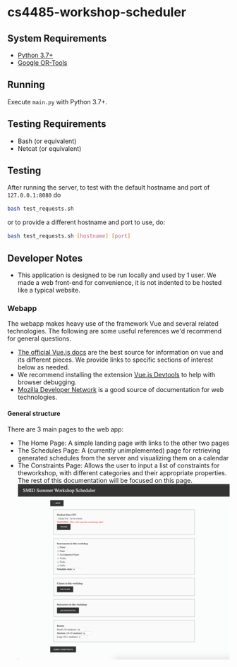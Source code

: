# cs4485-workshop-scheduler

## System Requirements

- [Python 3.7+ ](https://www.python.org/downloads/)
- [Google OR-Tools](https://developers.google.com/optimization/install)

## Running

Execute `main.py` with Python 3.7+.

## Testing Requirements

- Bash (or equivalent)
- Netcat (or equivalent)

## Testing

After running the server, to test with the default hostname and port of
`127.0.0.1:8080` do

```bash
bash test_requests.sh
```

or to provide a different hostname and port to use, do:

```bash
bash test_requests.sh [hostname] [port]
```

## Developer Notes

- This application is designed to be run locally and used by 1 user. We made a web front-end for convenience, it is not indented to be hosted like a typical website.

### Webapp

The webapp makes heavy use of the framework Vue and several related
technologies. The following are some useful references we'd recommend for
general questions.

- [The official Vue.js docs](https://vuejs.org/v2/guide/) are the best source for
  information on vue and its different pieces. We provide links to specific sections
  of interest below as needed.
- We recommend installing the extension
  [Vue.js Devtools](https://github.com/vuejs/vue-devtools#installation) to help
  with browser debugging.
- [Mozilla Developer Network](https://developer.mozilla.org/en-US/) is a good
  source of documentation for web technologies.

#### General structure

There are 3 main pages to the web app:

- The Home Page: A simple landing page with links to the other two pages
- The Schedules Page: A (currently unimplemented) page for retrieving generated
  schedules from the server and visualizing them on a calendar
- The Constraints Page: Allows the user to input a list of
  constraints for theworkshop, with different categories and their
  appropriate properties. The rest of this documentation will be focused on this page.
  ![The Constraint Page](https://github.com/leapwill/cs4485-workshop-scheduler/raw/master/webapp/constraintpage.png)
